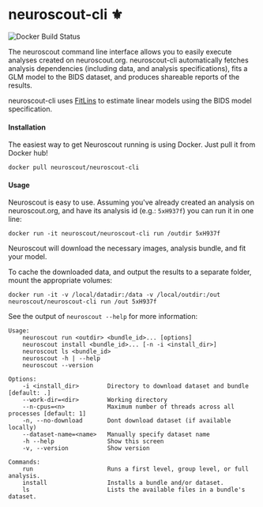 # neuroscout-cli ⚜️
![Docker Build Status](https://img.shields.io/docker/build/neuroscout/neuroscout-cli.svg)


The neuroscout command line interface allows you to easily execute analyses created on neuroscout.org. neuroscout-cli automatically fetches analysis dependencies (including data, and analysis specifications), fits a GLM model to the BIDS dataset, and produces shareable reports of the results.

neuroscout-cli uses [FitLins](https://github.com/poldracklab/fitlins) to estimate linear models using the BIDS model specification.

#### Installation
The easiest way to get Neuroscout running is using Docker. Just pull it from Docker hub!

    docker pull neuroscout/neuroscout-cli

#### Usage
Neuroscout is easy to use. Assuming you've already created an analysis on neuroscout.org, and have its analysis id (e.g.: `5xH937f`) you can run it in one line:

    docker run -it neuroscout/neuroscout-cli run /outdir 5xH937f

Neuroscout will download the necessary images, analysis bundle, and fit your model.

To cache the downloaded data, and output the results to a separate folder, mount the appropriate volumes:

    docker run -it -v /local/datadir:/data -v /local/outdir:/out neuroscout/neuroscout-cli run /out 5xH937f

See the output of `neuroscout --help` for more information:

```
Usage:
    neuroscout run <outdir> <bundle_id>... [options]
    neuroscout install <bundle_id>... [-n -i <install_dir>]
    neuroscout ls <bundle_id>
    neuroscout -h | --help
    neuroscout --version

Options:
    -i <install_dir>        Directory to download dataset and bundle [default: .]
    --work-dir=<dir>        Working directory
    --n-cpus=<n>            Maximum number of threads across all processes [default: 1]
    -n, --no-download       Dont download dataset (if available locally)
    --dataset-name=<name>   Manually specify dataset name
    -h --help               Show this screen
    -v, --version           Show version

Commands:
    run                     Runs a first level, group level, or full analysis.
    install                 Installs a bundle and/or dataset.
    ls                      Lists the available files in a bundle's dataset.
```
